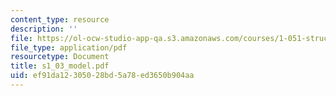 ```yaml
---
content_type: resource
description: ''
file: https://ol-ocw-studio-app-qa.s3.amazonaws.com/courses/1-051-structural-engineering-design-fall-2003/ef91da12305028bd5a78ed3650b904aa_s1_03_model.pdf
file_type: application/pdf
resourcetype: Document
title: s1_03_model.pdf
uid: ef91da12-3050-28bd-5a78-ed3650b904aa
---
```

